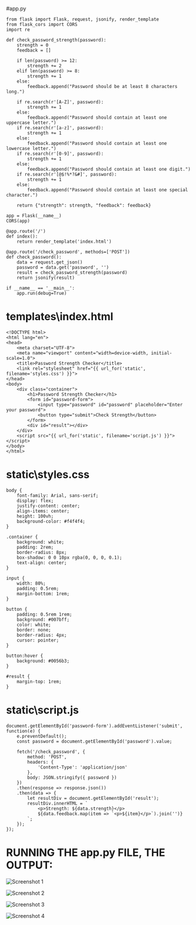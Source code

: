 #app.py

    from flask import Flask, request, jsonify, render_template
    from flask_cors import CORS
    import re
    
    def check_password_strength(password):
        strength = 0
        feedback = []
    
        if len(password) >= 12:
            strength += 2
        elif len(password) >= 8:
            strength += 1
        else:
            feedback.append("Password should be at least 8 characters long.")
    
        if re.search(r'[A-Z]', password):
            strength += 1
        else:
            feedback.append("Password should contain at least one uppercase letter.")
        if re.search(r'[a-z]', password):
            strength += 1
        else:
            feedback.append("Password should contain at least one lowercase letter.")
        if re.search(r'[0-9]', password):
            strength += 1
        else:
            feedback.append("Password should contain at least one digit.")
        if re.search(r'[@$!%*?&#]', password):
            strength += 1
        else:
            feedback.append("Password should contain at least one special character.")
    
        return {"strength": strength, "feedback": feedback}
    
    app = Flask(__name__)
    CORS(app)
    
    @app.route('/')
    def index():
        return render_template('index.html')
    
    @app.route('/check_password', methods=['POST'])
    def check_password():
        data = request.get_json()
        password = data.get('password', '')
        result = check_password_strength(password)
        return jsonify(result)
    
    if __name__ == '__main__':
        app.run(debug=True)


# templates\index.html

    <!DOCTYPE html>
    <html lang="en">
    <head>
        <meta charset="UTF-8">
        <meta name="viewport" content="width=device-width, initial-scale=1.0">
        <title>Password Strength Checker</title>
        <link rel="stylesheet" href="{{ url_for('static', filename='styles.css') }}">
    </head>
    <body>
        <div class="container">
            <h1>Password Strength Checker</h1>
            <form id="password-form">
                <input type="password" id="password" placeholder="Enter your password">
                <button type="submit">Check Strength</button>
            </form>
            <div id="result"></div>
        </div>
        <script src="{{ url_for('static', filename='script.js') }}"></script>
    </body>
    </html>



# static\styles.css

    body {
        font-family: Arial, sans-serif;
        display: flex;
        justify-content: center;
        align-items: center;
        height: 100vh;
        background-color: #f4f4f4;
    }
    
    .container {
        background: white;
        padding: 2rem;
        border-radius: 8px;
        box-shadow: 0 0 10px rgba(0, 0, 0, 0.1);
        text-align: center;
    }
    
    input {
        width: 80%;
        padding: 0.5rem;
        margin-bottom: 1rem;
    }
    
    button {
        padding: 0.5rem 1rem;
        background: #007bff;
        color: white;
        border: none;
        border-radius: 4px;
        cursor: pointer;
    }
    
    button:hover {
        background: #0056b3;
    }
    
    #result {
        margin-top: 1rem;
    }



# static\script.js

    document.getElementById('password-form').addEventListener('submit', function(e) {
        e.preventDefault();
        const password = document.getElementById('password').value;
    
        fetch('/check_password', {
            method: 'POST',
            headers: {
                'Content-Type': 'application/json'
            },
            body: JSON.stringify({ password })
        })
        .then(response => response.json())
        .then(data => {
            let resultDiv = document.getElementById('result');
            resultDiv.innerHTML = `
                <p>Strength: ${data.strength}</p>
                ${data.feedback.map(item => `<p>${item}</p>`).join('')}
            `;
        });
    });

# RUNNING THE app.py FILE, THE OUTPUT:

![Screenshot 1](https://github.com/user-attachments/assets/9a85ae66-9026-4f37-9e0d-ab717f502066)

![Screenshot 2](https://github.com/user-attachments/assets/9b40d004-eb03-44b9-a317-5d07ab7f4d90)

![Screenshot 3](https://github.com/user-attachments/assets/f01cf4e0-0ce1-43cb-84af-02caa3d49ebf)

![Screenshot 4](https://github.com/user-attachments/assets/139044d7-0821-4823-8a03-b82982770747)





